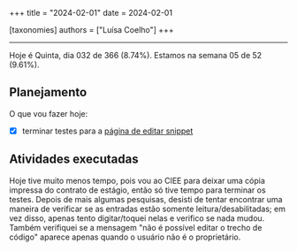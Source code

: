 +++
title = "2024-02-01"
date = 2024-02-01

[taxonomies]
authors = ["Luísa Coelho"]
+++

---

Hoje é Quinta, dia 032 de 366 (8.74%). Estamos na semana 05 de 52 (9.61%).

## Planejamento

O que vou fazer hoje:

- [x] terminar testes para a [página de editar snippet](https://github.com/OmnicodeSolutions/luisa_drf_flutter_client/blob/cea58173b6fb599882896675da9f05dd0f3a30af/lib/edit_snippet.dart#L9C1-L9C43)

## Atividades executadas

Hoje tive muito menos tempo, pois vou ao CIEE para deixar uma cópia impressa do contrato de estágio, então só tive tempo para terminar os testes. Depois de mais algumas pesquisas, desisti de tentar encontrar uma maneira de verificar se as entradas estão somente leitura/desabilitadas; em vez disso, apenas tento digitar/toquei nelas e verifico se nada mudou. Também verifiquei se a mensagem "não é possível editar o trecho de código" aparece apenas quando o usuário não é o proprietário.
